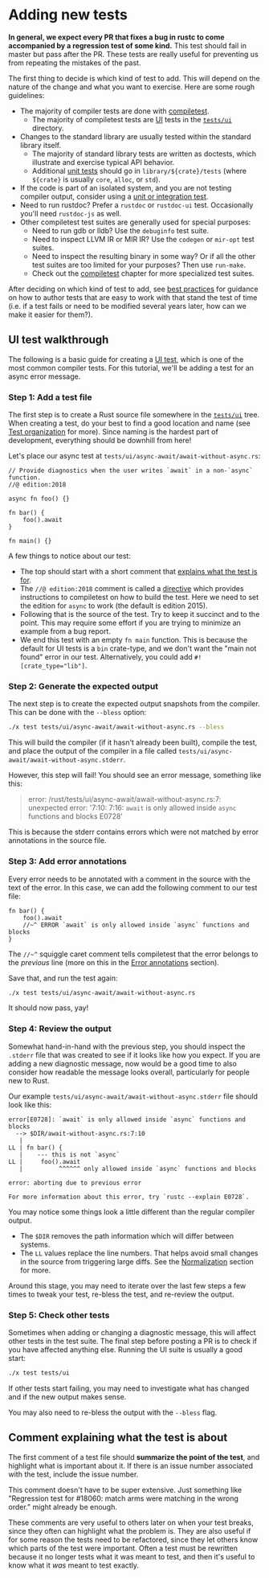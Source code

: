 # Adding new tests

<!-- toc -->

**In general, we expect every PR that fixes a bug in rustc to come accompanied
by a regression test of some kind.** This test should fail in master but pass
after the PR. These tests are really useful for preventing us from repeating the
mistakes of the past.

The first thing to decide is which kind of test to add. This will depend on the
nature of the change and what you want to exercise. Here are some rough
guidelines:

- The majority of compiler tests are done with [compiletest].
  - The majority of compiletest tests are [UI](ui.md) tests in the [`tests/ui`]
    directory.
- Changes to the standard library are usually tested within the standard library
  itself.
  - The majority of standard library tests are written as doctests, which
    illustrate and exercise typical API behavior.
  - Additional [unit tests](intro.md#package-tests) should go in
    `library/${crate}/tests` (where `${crate}` is usually `core`, `alloc`, or
    `std`).
- If the code is part of an isolated system, and you are not testing compiler
  output, consider using a [unit or integration test](intro.md#package-tests).
- Need to run rustdoc? Prefer a `rustdoc` or `rustdoc-ui` test. Occasionally
  you'll need `rustdoc-js` as well.
- Other compiletest test suites are generally used for special purposes:
  - Need to run gdb or lldb? Use the `debuginfo` test suite.
  - Need to inspect LLVM IR or MIR IR? Use the `codegen` or `mir-opt` test
    suites.
  - Need to inspect the resulting binary in some way? Or if all the other test
    suites are too limited for your purposes? Then use `run-make`.
  - Check out the [compiletest] chapter for more specialized test suites.

After deciding on which kind of test to add, see [best
practices](best-practices.md) for guidance on how to author tests that are easy
to work with that stand the test of time (i.e. if a test fails or need to be
modified several years later, how can we make it easier for them?).

[compiletest]: compiletest.md
[`tests/ui`]: https://github.com/rust-lang/rust/tree/master/tests/ui/

## UI test walkthrough

The following is a basic guide for creating a [UI test](ui.md), which is one of
the most common compiler tests. For this tutorial, we'll be adding a test for an
async error message.

### Step 1: Add a test file

The first step is to create a Rust source file somewhere in the [`tests/ui`]
tree. When creating a test, do your best to find a good location and name (see
[Test organization](ui.md#test-organization) for more). Since naming is the
hardest part of development, everything should be downhill from here!

Let's place our async test at `tests/ui/async-await/await-without-async.rs`:

```rust,ignore
// Provide diagnostics when the user writes `await` in a non-`async` function.
//@ edition:2018

async fn foo() {}

fn bar() {
    foo().await
}

fn main() {}
```

A few things to notice about our test:

- The top should start with a short comment that [explains what the test is
  for](#explanatory_comment).
- The `//@ edition:2018` comment is called a [directive](directives.md) which
  provides instructions to compiletest on how to build the test. Here we need to
  set the edition for `async` to work (the default is edition 2015).
- Following that is the source of the test. Try to keep it succinct and to the
  point. This may require some effort if you are trying to minimize an example
  from a bug report.
- We end this test with an empty `fn main` function. This is because the default
  for UI tests is a `bin` crate-type, and we don't want the "main not found"
  error in our test. Alternatively, you could add `#![crate_type="lib"]`.

### Step 2: Generate the expected output

The next step is to create the expected output snapshots from the compiler. This
can be done with the `--bless` option:

```sh
./x test tests/ui/async-await/await-without-async.rs --bless
```

This will build the compiler (if it hasn't already been built), compile the
test, and place the output of the compiler in a file called
`tests/ui/async-await/await-without-async.stderr`.

However, this step will fail! You should see an error message, something like
this:

> error: /rust/tests/ui/async-await/await-without-async.rs:7: unexpected
> error: '7:10: 7:16: `await` is only allowed inside `async` functions and
> blocks E0728'

This is because the stderr contains errors which were not matched by error
annotations in the source file.

### Step 3: Add error annotations

Every error needs to be annotated with a comment in the source with the text of
the error. In this case, we can add the following comment to our test file:

```rust,ignore
fn bar() {
    foo().await
    //~^ ERROR `await` is only allowed inside `async` functions and blocks
}
```

The `//~^` squiggle caret comment tells compiletest that the error belongs to
the *previous* line (more on this in the [Error
annotations](ui.md#error-annotations) section).

Save that, and run the test again:

```sh
./x test tests/ui/async-await/await-without-async.rs
```

It should now pass, yay!

### Step 4: Review the output

Somewhat hand-in-hand with the previous step, you should inspect the `.stderr`
file that was created to see if it looks like how you expect. If you are adding
a new diagnostic message, now would be a good time to also consider how readable
the message looks overall, particularly for people new to Rust.

Our example `tests/ui/async-await/await-without-async.stderr` file should look
like this:

```text
error[E0728]: `await` is only allowed inside `async` functions and blocks
  --> $DIR/await-without-async.rs:7:10
   |
LL | fn bar() {
   |    --- this is not `async`
LL |     foo().await
   |          ^^^^^^ only allowed inside `async` functions and blocks

error: aborting due to previous error

For more information about this error, try `rustc --explain E0728`.
```

You may notice some things look a little different than the regular compiler
output.

- The `$DIR` removes the path information which will differ between systems.
- The `LL` values replace the line numbers. That helps avoid small changes in
  the source from triggering large diffs. See the
  [Normalization](ui.md#normalization) section for more.

Around this stage, you may need to iterate over the last few steps a few times
to tweak your test, re-bless the test, and re-review the output.

### Step 5: Check other tests

Sometimes when adding or changing a diagnostic message, this will affect other
tests in the test suite. The final step before posting a PR is to check if you
have affected anything else. Running the UI suite is usually a good start:

```sh
./x test tests/ui
```

If other tests start failing, you may need to investigate what has changed and
if the new output makes sense.

You may also need to re-bless the output with the `--bless` flag.

<a name="explanatory_comment"></a>

## Comment explaining what the test is about

The first comment of a test file should **summarize the point of the test**, and
highlight what is important about it. If there is an issue number associated
with the test, include the issue number.

This comment doesn't have to be super extensive. Just something like "Regression
test for #18060: match arms were matching in the wrong order." might already be
enough.

These comments are very useful to others later on when your test breaks, since
they often can highlight what the problem is. They are also useful if for some
reason the tests need to be refactored, since they let others know which parts
of the test were important. Often a test must be rewritten because it no longer
tests what it was meant to test, and then it's useful to know what it *was*
meant to test exactly.
